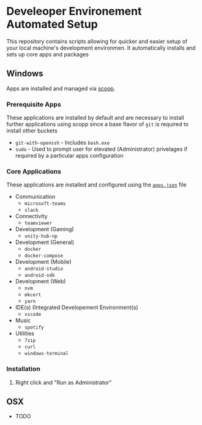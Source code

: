 # Develeoper Environement Automated Setup

This repository contains scripts allowing for quicker and easier setup of your local machine's development environmen. It automatically installs and sets up core apps and packages

## Windows

Apps are installed and managed via [scoop](https://scoop.sh).

### Prerequisite Apps

These applications are installed by default and are necessary to install further applications using scopp since a base flavor of `git` is required to install other buckets

- `git-with-openssh` - Includes `bash.exe`
- `sudo` - Used to prompt user for elevated (Administrator) privelages if required by a particular apps configuration

### Core Applications

These applications are installed and configured using the [`apps.json`](windows/apps.json) file

- Communication
  - `microsoft-teams`
  - `slack`
- Connectivity
  - `teamviewer`
- Development (Gaming)
  - `unity-hub-np`
- Development (General)
  - `docker`
  - `docker-compose`
- Development (Mobile)
  - `android-studio`
  - `android-sdk`
- Development (Web)
  - `nvm`
  - `mkcert`
  - `yarn`
- IDE(s) (Integrated Developement Environment(s)
  - `vscode`
- Music
  - `spotify`
- Utilities
  - `7zip`
  - `curl`
  - `windows-terminal`

### Installation

1. Right click and "Run as Administrator"

## OSX

- TODO
